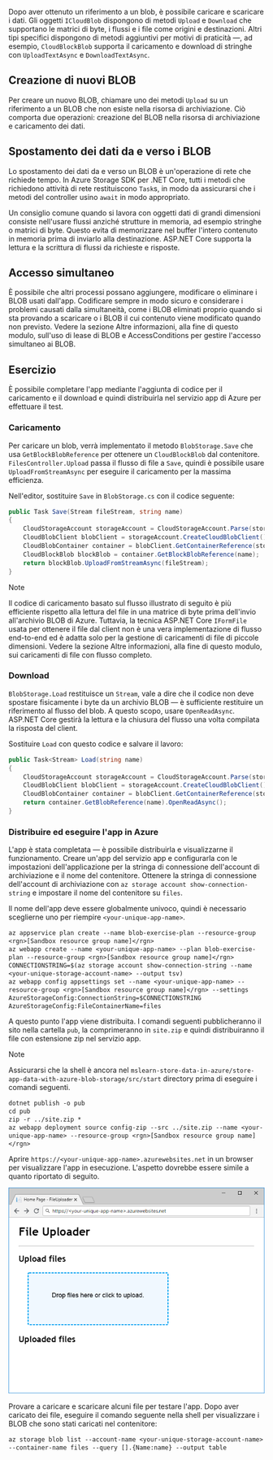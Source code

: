 Dopo aver ottenuto un riferimento a un blob, è possibile caricare e scaricare i dati. Gli oggetti `ICloudBlob` dispongono di metodi `Upload` e `Download` che supportano le matrici di byte, i flussi e i file come origini e destinazioni. Altri tipi specifici dispongono di metodi aggiuntivi per motivi di praticità &mdash;, ad esempio, `CloudBlockBlob` supporta il caricamento e download di stringhe con `UploadTextAsync` e `DownloadTextAsync`.

## <a name="creating-new-blobs"></a>Creazione di nuovi BLOB

Per creare un nuovo BLOB, chiamare uno dei metodi `Upload` su un riferimento a un BLOB che non esiste nella risorsa di archiviazione. Ciò comporta due operazioni: creazione del BLOB nella risorsa di archiviazione e caricamento dei dati.

## <a name="moving-data-to-and-from-blobs"></a>Spostamento dei dati da e verso i BLOB

Lo spostamento dei dati da e verso un BLOB è un'operazione di rete che richiede tempo. In Azure Storage SDK per .NET Core, tutti i metodi che richiedono attività di rete restituiscono `Task`s, in modo da assicurarsi che i metodi del controller usino `await` in modo appropriato.

Un consiglio comune quando si lavora con oggetti dati di grandi dimensioni consiste nell'usare flussi anziché strutture in memoria, ad esempio stringhe o matrici di byte. Questo evita di memorizzare nel buffer l'intero contenuto in memoria prima di inviarlo alla destinazione. ASP.NET Core supporta la lettura e la scrittura di flussi da richieste e risposte.

## <a name="concurrent-access"></a>Accesso simultaneo

È possibile che altri processi possano aggiungere, modificare o eliminare i BLOB usati dall'app. Codificare sempre in modo sicuro e considerare i problemi causati dalla simultaneità, come i BLOB eliminati proprio quando si sta provando a scaricare o i BLOB il cui contenuto viene modificato quando non previsto. Vedere la sezione Altre informazioni, alla fine di questo modulo, sull'uso di lease di BLOB e AccessConditions per gestire l'accesso simultaneo ai BLOB.

## <a name="exercise"></a>Esercizio

È possibile completare l'app mediante l'aggiunta di codice per il caricamento e il download e quindi distribuirla nel servizio app di Azure per effettuare il test.

### <a name="upload"></a>Caricamento

Per caricare un blob, verrà implementato il metodo `BlobStorage.Save` che usa `GetBlockBlobReference` per ottenere un `CloudBlockBlob` dal contenitore. `FilesController.Upload` passa il flusso di file a `Save`, quindi è possibile usare `UploadFromStreamAsync` per eseguire il caricamento per la massima efficienza.

Nell'editor, sostituire `Save` in `BlobStorage.cs` con il codice seguente:

```csharp
public Task Save(Stream fileStream, string name)
{
    CloudStorageAccount storageAccount = CloudStorageAccount.Parse(storageConfig.ConnectionString);
    CloudBlobClient blobClient = storageAccount.CreateCloudBlobClient();
    CloudBlobContainer container = blobClient.GetContainerReference(storageConfig.FileContainerName);
    CloudBlockBlob blockBlob = container.GetBlockBlobReference(name);
    return blockBlob.UploadFromStreamAsync(fileStream);
}
```

> [!NOTE]
> Il codice di caricamento basato sul flusso illustrato di seguito è più efficiente rispetto alla lettura del file in una matrice di byte prima dell'invio all'archivio BLOB di Azure. Tuttavia, la tecnica ASP.NET Core `IFormFile` usata per ottenere il file dal client non è una vera implementazione di flusso end-to-end ed è adatta solo per la gestione di caricamenti di file di piccole dimensioni. Vedere la sezione Altre informazioni, alla fine di questo modulo, sui caricamenti di file con flusso completo.

### <a name="download"></a>Download

`BlobStorage.Load` restituisce un `Stream`, vale a dire che il codice non deve spostare fisicamente i byte da un archivio BLOB &mdash; è sufficiente restituire un riferimento al flusso del blob. A questo scopo, usare `OpenReadAsync`. ASP.NET Core gestirà la lettura e la chiusura del flusso una volta compilata la risposta del client.

Sostituire `Load` con questo codice e salvare il lavoro:

```csharp
public Task<Stream> Load(string name)
{
    CloudStorageAccount storageAccount = CloudStorageAccount.Parse(storageConfig.ConnectionString);
    CloudBlobClient blobClient = storageAccount.CreateCloudBlobClient();
    CloudBlobContainer container = blobClient.GetContainerReference(storageConfig.FileContainerName);
    return container.GetBlobReference(name).OpenReadAsync();
}
```

### <a name="deploy-and-run-in-azure"></a>Distribuire ed eseguire l'app in Azure

L'app è stata completata &mdash; è possibile distribuirla e visualizzarne il funzionamento. Creare un'app del servizio app e configurarla con le impostazioni dell'applicazione per la stringa di connessione dell'account di archiviazione e il nome del contenitore. Ottenere la stringa di connessione dell'account di archiviazione con `az storage account show-connection-string` e impostare il nome del contenitore su `files`.

Il nome dell'app deve essere globalmente univoco, quindi è necessario sceglierne uno per riempire `<your-unique-app-name>`.

```azurecli
az appservice plan create --name blob-exercise-plan --resource-group <rgn>[Sandbox resource group name]</rgn>
az webapp create --name <your-unique-app-name> --plan blob-exercise-plan --resource-group <rgn>[Sandbox resource group name]</rgn>
CONNECTIONSTRING=$(az storage account show-connection-string --name <your-unique-storage-account-name> --output tsv)
az webapp config appsettings set --name <your-unique-app-name> --resource-group <rgn>[Sandbox resource group name]</rgn> --settings AzureStorageConfig:ConnectionString=$CONNECTIONSTRING AzureStorageConfig:FileContainerName=files
```

A questo punto l'app viene distribuita. I comandi seguenti pubblicheranno il sito nella cartella `pub`, la comprimeranno in `site.zip` e quindi distribuiranno il file con estensione zip nel servizio app.

> [!NOTE]
> Assicurarsi che la shell è ancora nel `mslearn-store-data-in-azure/store-app-data-with-azure-blob-storage/src/start` directory prima di eseguire i comandi seguenti.

```azurecli
dotnet publish -o pub
cd pub
zip -r ../site.zip *
az webapp deployment source config-zip --src ../site.zip --name <your-unique-app-name> --resource-group <rgn>[Sandbox resource group name]</rgn>
```

Aprire `https://<your-unique-app-name>.azurewebsites.net` in un browser per visualizzare l'app in esecuzione. L'aspetto dovrebbe essere simile a quanto riportato di seguito.

![Screenshot dell'app Web FileUploader](../media/7-fileuploader-empty.PNG)

Provare a caricare e scaricare alcuni file per testare l'app. Dopo aver caricato dei file, eseguire il comando seguente nella shell per visualizzare i BLOB che sono stati caricati nel contenitore:

```console
az storage blob list --account-name <your-unique-storage-account-name> --container-name files --query [].{Name:name} --output table
```